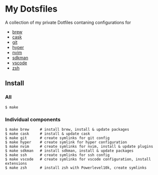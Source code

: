 # My Dotsfiles
A collection of my private Dotfiles contaning configurations for
- [brew](https://brew.sh/)
- [cask](https://github.com/Homebrew/homebrew-cask)
- [git](https://git-scm.com/)
- [hyper](https://hyper.is/)
- [nvim](https://neovim.io/)
- [sdkman](https://sdkman.io/)
- [vscode](https://code.visualstudio.com/)
- [zsh](https://ohmyz.sh/)

## Install
### All
```
$ make
```
### Individual components
```
$ make brew     # install brew, install & update packages
$ make cask     # install & update cask
$ make git      # create symlinks for git config
$ make hyper    # create symlink for hyper configuration
$ make nvim     # create symlinks for nvim, install & update plugins
$ make sdkman   # install sdkman, install & update packages
$ make ssh      # create symlinks for ssh config
$ make vscode   # create symlinks for vscode configuration, install extensions
$ make zsh      # install zsh with Powerlevel10k, create symlinks
